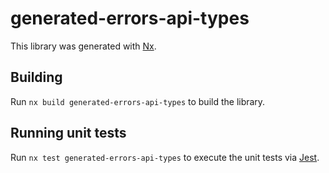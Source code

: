 # generated-errors-api-types

This library was generated with [Nx](https://nx.dev).

## Building

Run `nx build generated-errors-api-types` to build the library.

## Running unit tests

Run `nx test generated-errors-api-types` to execute the unit tests via [Jest](https://jestjs.io).
